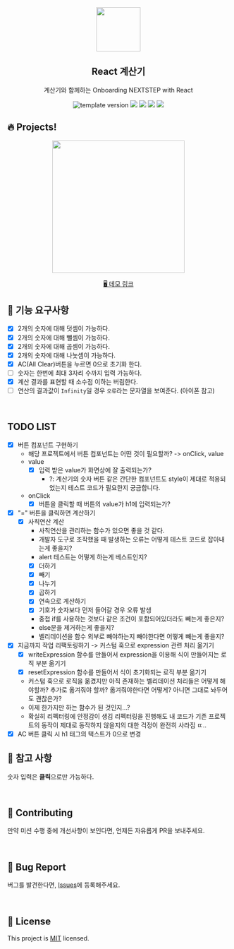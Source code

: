 <br/>
<br/>

<p align="middle" >
  <img width="100px;" src="public/images/calculator_icon.png"/>
</p>
<h2 align="middle">React 계산기</h2>
<p align="middle">계산기와 함께하는 Onboarding NEXTSTEP with React</p>
<p align="middle">
  <img src="https://img.shields.io/badge/version-1.0.0-blue?style=flat-square" alt="template version"/>
  <img src="https://img.shields.io/badge/language-html-red.svg?style=flat-square"/>
  <img src="https://img.shields.io/badge/language-css-blue.svg?style=flat-square"/>
  <img src="https://img.shields.io/badge/language-js-yellow.svg?style=flat-square"/>
  <img src="https://img.shields.io/badge/license-MIT-brightgreen.svg?style=flat-square"/>
</p>

## 🔥 Projects!

<p align="middle">
  <img width="300" src="public/images/calculator_ui.png">
</p>

<p align="middle">
  <a href="https://next-step.github.io/js-calculator/">🖥️ 데모 링크</a>
</p>

## 🎯 기능 요구사항

- [x] 2개의 숫자에 대해 덧셈이 가능하다.
- [x] 2개의 숫자에 대해 뺄셈이 가능하다.
- [x] 2개의 숫자에 대해 곱셈이 가능하다.
- [x] 2개의 숫자에 대해 나눗셈이 가능하다.
- [x] AC(All Clear)버튼을 누르면 0으로 초기화 한다.
- [ ] 숫자는 한번에 최대 3자리 수까지 입력 가능하다.
- [x] 계산 결과를 표현할 때 소수점 이하는 버림한다.
- [ ] 연산의 결과값이 `Infinity`일 경우 `오류`라는 문자열을 보여준다. (아이폰 참고)

<br/>

## TODO LIST

- [x] 버튼 컴포넌트 구현하기
  - 해당 프로젝트에서 버튼 컴포넌트는 어떤 것이 필요할까? -> onClick, value
  - value
    - [x] 입력 받은 value가 화면상에 잘 출력되는가?
      - ?: 계산기의 숫자 버튼 같은 간단한 컴포넌트도 style이 제대로 적용되었는지 테스트 코드가 필요한지 궁금합니다.
  - onClick
    - [x] 버튼을 클릭할 때 버튼의 value가 h1에 입력되는가?
- [x] "=" 버튼을 클릭하면 계산하기
  - [x] 사칙연산 계산
    - 사칙연산을 관리하는 함수가 있으면 좋을 것 같다.
    - 개발자 도구로 조작했을 때 발생하는 오류는 어떻게 테스트 코드로 잡아내는게 좋을지?
    - alert 테스트는 어떻게 하는게 베스트인지?
    - [x] 더하기
    - [x] 빼기
    - [x] 나누기
    - [x] 곱하기
    - [x] 연속으로 계산하기
    - [x] 기호가 숫자보다 먼저 들어갈 경우 오류 발생
    - 중첩 if를 사용하는 것보다 같은 조건이 포함되어있더라도 빼는게 좋은지?
    - else문을 제거하는게 좋을지?
    - 벨리데이션을 함수 외부로 빼야하는지 빼야한다면 어떻게 빼는게 좋을지?
- [x] 지금까지 작업 리팩토링하기 -> 커스텀 훅으로 expression 관련 처리 옮기기
  - [x] writeExpression 함수를 만들어서 expression을 이용해 식이 만들어지는 로직 부분 옮기기
  - [x] resetExpression 함수를 만들어서 식이 초기화되는 로직 부분 옮기기
  - 커스텀 훅으로 로직을 옮겼지만 아직 존재하는 벨리데이션 처리들은 어떻게 해야할까? 추가로 옮겨줘야 할까? 옮겨줘야한다면 어떻게? 아니면 그대로 놔두어도 괜찮은가?
  - 이제 한가지만 하는 함수가 된 것인지...?
  - 확실히 리펙터링에 안정감이 생김 리펙터링을 진행해도 내 코드가 기존 프로젝트의 동작이 제대로 동작하지 않을지의 대한 걱정이 완전히 사라짐 ㄸ..
- [x] AC 버튼 클릭 시 h1 태그의 택스트가 0으로 변경

## 📄 참고 사항

숫자 입력은 **클릭**으로만 가능하다.

<br/>

## 👏 Contributing

만약 미션 수행 중에 개선사항이 보인다면, 언제든 자유롭게 PR을 보내주세요.

<br/>

## 🐞 Bug Report

버그를 발견한다면, [Issues](https://github.com/next-step/react-calculator/issues)에 등록해주세요.

<br/>

## 📝 License

This project is [MIT](https://github.com/next-step/react-calculator/blob/master/LICENSE) licensed.
